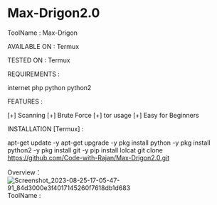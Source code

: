 # Max-Drigon2.0

ToolName :
Max-Drigon

AVAILABLE ON :
Termux

TESTED ON :
Termux

REQUIREMENTS :

internet
php
python
python2

FEATURES :

[+] Scanning
[+] Brute Force
[+] tor usage 
[+] Easy for Beginners 

INSTALLATION [Termux] :

apt-get update -y
apt-get upgrade -y
pkg install python -y
pkg install python2 -y
pkg install git -y
pip install lolcat
git clone https://github.com/Code-with-Rajan/Max-Drigon2.0.git




Overview：![Screenshot_2023-08-25-17-05-47-91_84d3000e3f4017145260f7618db1d683](https://github.com/Code-with-Rajan/Max-Drigon2.0/assets/140646537/b821d63b-12ad-4757-a19a-6c4440647484)
ToolName :


